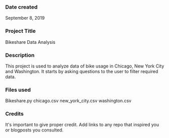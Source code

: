 ### Date created
September 8, 2019

### Project Title
Bikeshare Data Analysis

### Description
This project is used to analyze data of bike usage in Chicago, New York City and Washington. It starts by asking questions to the user to filter required data.

### Files used
Bikeshare.py
chicago.csv
new_york_city.csv
washington.csv

### Credits
It's important to give proper credit. Add links to any repo that inspired you or blogposts you consulted.

